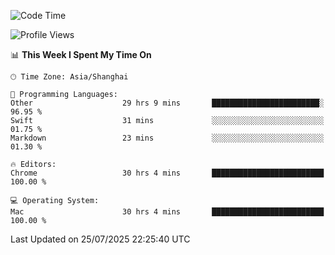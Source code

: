 <!--START_SECTION:waka-->
![Code Time](http://img.shields.io/badge/Code%20Time-4%2C249%20hrs%2041%20mins-blue)

![Profile Views](http://img.shields.io/badge/Profile%20Views-0-blue)

📊 **This Week I Spent My Time On** 

```text
🕑︎ Time Zone: Asia/Shanghai

💬 Programming Languages: 
Other                    29 hrs 9 mins       ████████████████████████░   96.95 % 
Swift                    31 mins             ░░░░░░░░░░░░░░░░░░░░░░░░░   01.75 % 
Markdown                 23 mins             ░░░░░░░░░░░░░░░░░░░░░░░░░   01.30 % 

🔥 Editors: 
Chrome                   30 hrs 4 mins       █████████████████████████   100.00 % 

💻 Operating System: 
Mac                      30 hrs 4 mins       █████████████████████████   100.00 % 
```


 Last Updated on 25/07/2025 22:25:40 UTC
<!--END_SECTION:waka-->